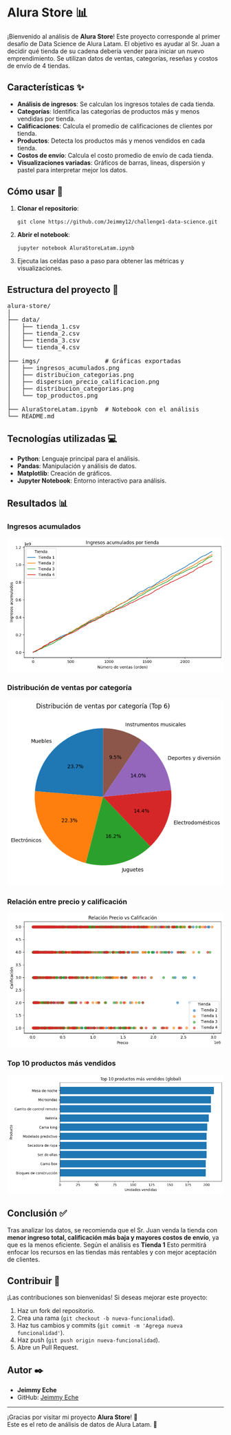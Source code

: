 <h1>Alura Store 📊</h1>
<p>¡Bienvenido al análisis de <strong>Alura Store</strong>! Este proyecto corresponde al primer desafío de Data Science de Alura Latam. 
El objetivo es ayudar al Sr. Juan a decidir qué tienda de su cadena debería vender para iniciar un nuevo emprendimiento. 
Se utilizan datos de ventas, categorías, reseñas y costos de envío de 4 tiendas.</p>

<h2>Características ✨</h2>
<ul>
    <li><strong>Análisis de ingresos</strong>: Se calculan los ingresos totales de cada tienda.</li>
    <li><strong>Categorías</strong>: Identifica las categorías de productos más y menos vendidas por tienda.</li>
    <li><strong>Calificaciones</strong>: Calcula el promedio de calificaciones de clientes por tienda.</li>
    <li><strong>Productos</strong>: Detecta los productos más y menos vendidos en cada tienda.</li>
    <li><strong>Costos de envío</strong>: Calcula el costo promedio de envío de cada tienda.</li>
    <li><strong>Visualizaciones variadas</strong>: Gráficos de barras, líneas, dispersión y pastel para interpretar mejor los datos.</li>
</ul>

<h2>Cómo usar 🚀</h2>
<ol>
    <li><strong>Clonar el repositorio</strong>:
        <pre><code>git clone https://github.com/Jeimmy12/challenge1-data-science.git</code></pre>
    </li>
    <li><strong>Abrir el notebook</strong>:
        <pre><code>jupyter notebook AluraStoreLatam.ipynb</code></pre>
    </li>
    <li>Ejecuta las celdas paso a paso para obtener las métricas y visualizaciones.</li>
</ol>

<h2>Estructura del proyecto 📂</h2>
<pre>
alura-store/
│
├── data/
│   ├── tienda_1.csv
│   ├── tienda_2.csv
│   ├── tienda_3.csv
│   └── tienda_4.csv
│
├── imgs/                  # Gráficas exportadas
│   ├── ingresos_acumulados.png
│   ├── distribucion_categorias.png
│   ├── dispersion_precio_calificacion.png
│   ├── distribucion_categorias.png
│   └── top_productos.png
│
├── AluraStoreLatam.ipynb  # Notebook con el análisis
└── README.md
</pre>

<h2>Tecnologías utilizadas 💻</h2>
<ul>
    <li><strong>Python</strong>: Lenguaje principal para el análisis.</li>
    <li><strong>Pandas</strong>: Manipulación y análisis de datos.</li>
    <li><strong>Matplotlib</strong>: Creación de gráficos.</li>
    <li><strong>Jupyter Notebook</strong>: Entorno interactivo para análisis.</li>
</ul>

<h2>Resultados 📊</h2>
<h3>Ingresos acumulados</h3>
<img src="imgs/ingresos_acumulados.png" alt="Ingresos acumulados" class="screenshot">

<h3>Distribución de ventas por categoría</h3>
<img src="imgs/distribucion_categorias.png" alt="Distribución categorías" class="screenshot">

<h3>Relación entre precio y calificación</h3>
<img src="imgs/dispersion_precio_calificacion.png" alt="Dispersión precio-calificación" class="screenshot">

<h3>Top 10 productos más vendidos</h3>
<img src="imgs/top_productos.png" alt="Top productos" class="screenshot">

<h2>Conclusión ✅</h2>
<p>Tras analizar los datos, se recomienda que el Sr. Juan venda la tienda con <strong>menor ingreso total, calificación más baja y mayores costos de envío</strong>, ya que es la menos eficiente. 
Según el análisis es <strong>Tienda 1</strong>
Esto permitirá enfocar los recursos en las tiendas más rentables y con mejor aceptación de clientes.</p>

<h2>Contribuir 🤝</h2>
<p>¡Las contribuciones son bienvenidas! Si deseas mejorar este proyecto:</p>
<ol>
    <li>Haz un fork del repositorio.</li>
    <li>Crea una rama (<code>git checkout -b nueva-funcionalidad</code>).</li>
    <li>Haz tus cambios y commits (<code>git commit -m 'Agrega nueva funcionalidad'</code>).</li>
    <li>Haz push (<code>git push origin nueva-funcionalidad</code>).</li>
    <li>Abre un Pull Request.</li>
</ol>

<h2>Autor ✒️</h2>
<ul>
    <li><strong>Jeimmy Eche</strong></li>
    <li>GitHub: <a href="https://github.com/Jeimmy12">Jeimmy Eche</a></li>
</ul>

<hr>
<p>¡Gracias por visitar mi proyecto <strong>Alura Store</strong>! 🎉<br>
Este es el reto de análisis de datos de Alura Latam. 🚀</p>
